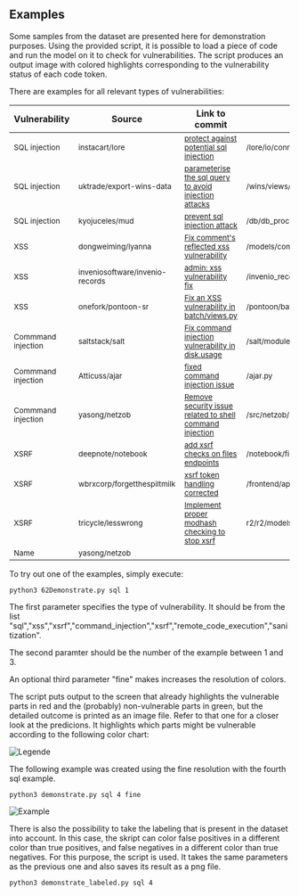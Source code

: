 
## Examples

Some samples from the dataset are presented here for demonstration purposes. Using the provided script, it is possible to load a piece of code and run the model on it to check for vulnerabilities. The script produces an output image with colored highlights corresponding to the vulnerability status of each code token.

There are examples for all relevant types of vulnerabilities:

| Vulnerability        | Source  | Link to commit   | Changed file | Example file |
| ---------------------|-------- |------------------| -------------| -------------|
|<sub> SQL injection </sub> | <sub>instacart/lore</sub> | <sub> [protect against potential sql injection](https://github.com/instacart/lore/commit/a0a5fd945a8bf128d4b9fb6a3ebc6306f82fa4d0) </sub> | <sub> /lore/io/connection.py </sub> | <sub> sql-1.py </sub> | 
|<sub>  SQL injection </sub> | <sub>uktrade/export-wins-data</sub> | <sub>[parameterise the sql query to avoid injection attacks ](https://github.com/uktrade/export-wins-data/commit/307587cc00d2290a433bf74bd305aecffcbb05a2) </sub> | <sub> /wins/views/flat_csv.py </sub> | <sub> sql-2.py </sub> | 
|<sub> SQL injection </sub> | <sub> kyojuceles/mud </sub> | <sub> [prevent sql injection attack](https://github.com/kyojuceles/mud/commit/47f5aa6aa2e82de7ce2a440aea870958edf0ae77) </sub> | <sub> /db/db_processor_mysql.py </sub> | <sub> sql-3.py </sub> |
|<sub> XSS </sub> | <sub> dongweiming/lyanna </sub> | <sub> [Fix comment's reflected xss vulnerability](https://github.com/dongweiming/lyanna/commit/fcefac79e4b7601e81a3b3fe0ad26ab18ee95d7d) </sub> | <sub> /models/comment.py </sub> | <sub> xss-1.py </sub> |
|<sub> XSS </sub> | <sub> inveniosoftware/invenio-records </sub> | <sub> [admin: xss vulnerability fix](https://github.com/inveniosoftware/invenio-records/commit/361def20617cde5a1897c2e81b70bfadaabae608) </sub> | <sub> /invenio_records/admin.py </sub> | <sub> xss-2.py </sub> |
|<sub> XSS </sub> | <sub> onefork/pontoon-sr</sub> | <sub>[Fix an XSS vulnerability in batch/views.py](https://github.com/onefork/pontoon-sr/commit/fc07ed9c68e08d41f74c078b4e7727f1a0888be8) </sub> | <sub> /pontoon/batch/views.py</sub> | <sub> xss-3.py </sub> |
|<sub> Commmand injection </sub> | <sub> saltstack/salt </sub> | <sub> [Fix command injection vulnerability in disk.usage ](https://github.com/saltstack/salt/commit/ebdef37b7e5d2b95a01d34b211c61c61da67e46a) </sub> | <sub>/salt/modules/disk.py </sub> | <sub> command_injection-1.py </sub> |
|<sub> Commmand injection </sub> | <sub> Atticuss/ajar </sub> | <sub>[fixed command injection issue](https://github.com/Atticuss/ajar/commit/5ed8aba271ad20e6168f2e3bd6c25ba89b84484f) </sub> | <sub>/ajar.py </sub> | <sub>command_injection-2.py </sub> |
|<sub> Commmand injection </sub> | <sub>yasong/netzob </sub> | <sub> [Remove security issue related to shell command injection](https://github.com/yasong/netzob/commit/557abf64867d715497979b029efedbd2777b912e) </sub> | <sub> /src/netzob/Simulator/Channels/RawEthernetClient.py </sub> | <sub> command_injection-3.py </sub> |
|<sub> XSRF </sub> | <sub> deepnote/notebook </sub> | <sub> [add xsrf checks on files endpoints ](https://github.com/deepnote/notebook/commit/d7becafd593c2958d8a241928412ddf4ba801a42) </sub> | <sub> /notebook/files/handlers.py </sub> | <sub>xsrf-1.py </sub> |
|<sub> XSRF </sub> | <sub> wbrxcorp/forgetthespiltmilk </sub> | <sub> [xsrf token handling corrected ](https://github.com/wbrxcorp/forgetthespiltmilk/commit/51bed3f7f01079d91864ddc386a73eb3e1ca634b) </sub> | <sub> /frontend/app.py  </sub> | <sub>xsrf-2.py </sub> |
|<sub> XSRF </sub> | <sub> tricycle/lesswrong </sub> | <sub> [Implement proper modhash checking to stop xsrf ](https://github.com/tricycle/lesswrong/commit/ef303fe078c60d964e3f9e87d3da1a67fecd2c2b) </sub> | <sub>  r2/r2/models/account.py </sub> | <sub>xsrf-3.py </sub> |
|<sub>  Name </sub> | <sub> yasong/netzob </sub> | <sub> []() </sub> | <sub> </sub> | <sub>name-1.py </sub> |





To try out one of the examples, simply execute:

```
python3 62Demonstrate.py sql 1
```

The first parameter specifies the type of vulnerability. It should be from the list "sql","xss","xsrf","command_injection","xsrf","remote_code_execution","sanitization".

The second paramter should be the number of the example between 1 and 3. 

An optional third parameter "fine" makes increases the resolution of colors. 

The script puts output to the screen that already highlights the vulnerable parts in red and the (probably) non-vulnerable parts in green, but the detailed outcome is printed as an image file. Refer to that one for a closer look at the predicions. It highlights which parts might be vulnerable according to the following color chart:

![Legende](https://github.com/LauraWartschinski/VulnerabilityDetection/blob/master/legende2.png)


The following example was created using the fine resolution with the fourth sql example.


```
python3 demonstrate.py sql 4 fine
```

![Example](https://github.com/LauraWartschinski/VulnerabilityDetection/blob/master/example.png)

There is also the possibility to take the labeling that is present in the dataset into account. In this case, the skript can color false positives in a different color than true positives, and false negatives in a different color than true negatives. For this purpose, the script is used. It takes the same parameters as the previous one and also saves its result as a png file.

```
python3 demonstrate_labeled.py sql 4 
```